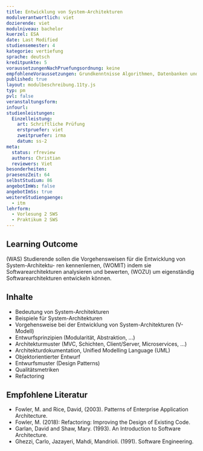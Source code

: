 ```yaml
---
title: Entwicklung von System-Architekturen
modulverantwortlich: viet
dozierende: viet
modulniveau: bachelor
kuerzel: ESA
date: Last Modified
studiensemester: 4
kategorie: vertiefung
sprache: deutsch
kreditpunkte: 5
voraussetzungenNachPruefungsordnung: keine
empfohleneVoraussetzungen: Grundkenntnisse Algorithmen, Datenbanken und objektorientierte Programmierung
published: true
layout: modulbeschreibung.11ty.js
typ: pm
pvl: false
veranstaltungsform: 
infourl: 
studienleistungen:
  Einzelleistung:
    art: Schriftliche Prüfung
    erstpruefer: viet
    zweitpruefer: irma
    datum: ss-2
meta:
  status: rfreview
  authors: Christian
  reviewers: Viet
besonderheiten: 
praesenzZeit: 64
selbstStudium: 86
angebotImWs: false
angebotImSs: true
weitereStudiengaenge: 
  - itm
lehrform:
  - Vorlesung 2 SWS
  - Praktikum 2 SWS     
---
```


## Learning Outcome
(WAS) Studierende sollen die Vorgehensweisen für die Entwicklung von System-Architektu- ren kennenlernen, (WOMIT) indem sie Softwarearchitekturen analysieren und bewerten, (WOZU) um eigenständig Softwarearchitekturen entwickeln können.

## Inhalte

- Bedeutung von System-Architekturen
- Beispiele für System-Architekturen
- Vorgehensweise bei der Entwicklung von System-Architekturen (V-Modell) 
- Entwurfsprinzipien (Modularität, Abstraktion, ...)
- Architekturmuster (MVC, Schichten, Client/Server, Microservices, ...)
- Architekturdokumentation, Unified Modelling Language (UML)
- Objektorientierter Entwurf
- Entwurfsmuster (Design Patterns)
- Qualitätsmetriken
- Refactoring

## Empfohlene Literatur
- Fowler, M. and Rice, David, (2003). Patterns of Enterprise Application Architecture. 
- Fowler, M. (2018): Refactoring: Improving the Design of Existing Code.
- Garlan, David and Shaw, Mary. (1993). An Introduction to Software Architecture.
- Ghezzi, Carlo, Jazayeri, Mahdi, Mandrioli. (1991). Software Engineering.
